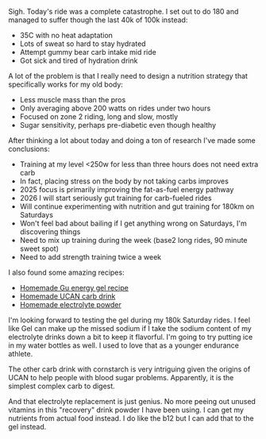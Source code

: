 Sigh. Today's ride was a complete catastrophe. I set out to do 180 and managed to suffer though the last 40k of 100k instead:

- 35C with no heat adaptation
- Lots of sweat so hard to stay hydrated
- Attempt gummy bear carb intake mid ride
- Got sick and tired of hydration drink

A lot of the problem is that I really need to design a nutrition strategy that specifically works for my old body:

- Less muscle mass than the pros
- Only averaging above 200 watts on rides under two hours
- Focused on zone 2 riding, long and slow, mostly
- Sugar sensitivity, perhaps pre-diabetic even though healthy

After thinking a lot about today and doing a ton of research I've made some conclusions:

- Training at my level <250w for less than three hours does not need extra carb
- In fact, placing stress on the body by not taking carbs improves
- 2025 focus is primarily improving the fat-as-fuel energy pathway
- 2026 I will start seriously gut training for carb-fueled rides
- Will continue experimenting with nutrition and gut training for 180km on Saturdays
- Won't feel bad about bailing if I get anything wrong on Saturdays, I'm discovering things
- Need to mix up training during the week (base2 long rides, 90 minute sweet spot)
- Need to add strength training twice a week

I also found some amazing recipes:

- [Homemade Gu energy gel recipe](../Cycling/Homemade%20Gu%20energy%20gel%20recipe.md)
- [Homemade UCAN carb drink](../Cycling/Homemade%20UCAN%20carb%20drink.md)
- [Homemade electrolyte powder](../Cycling/Homemade%20electrolyte%20powder.md)

I'm looking forward to testing the gel during my 180k Saturday rides. I feel like Gel can make up the missed sodium if I take the sodium content of my electrolyte drinks down a bit to keep it flavorful. I'm going to try putting ice in my water bottles as well. I used to love that as a younger endurance athlete.

The other carb drink with cornstarch is very intriguing given the origins of UCAN to help people with blood sugar problems. Apparently, it is the simplest complex carb to digest.

And that electrolyte replacement is just genius. No more peeing out unused vitamins in this "recovery" drink powder I have been using. I can get my nutrients from actual food instead. I do like the b12 but I can add that to the gel instead.